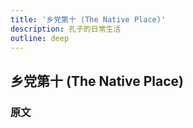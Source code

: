 ```yaml
---
title: '乡党第十 (The Native Place)'
description: 孔子的日常生活
outline: deep
---
```


## 乡党第十 (The Native Place)

### 原文

